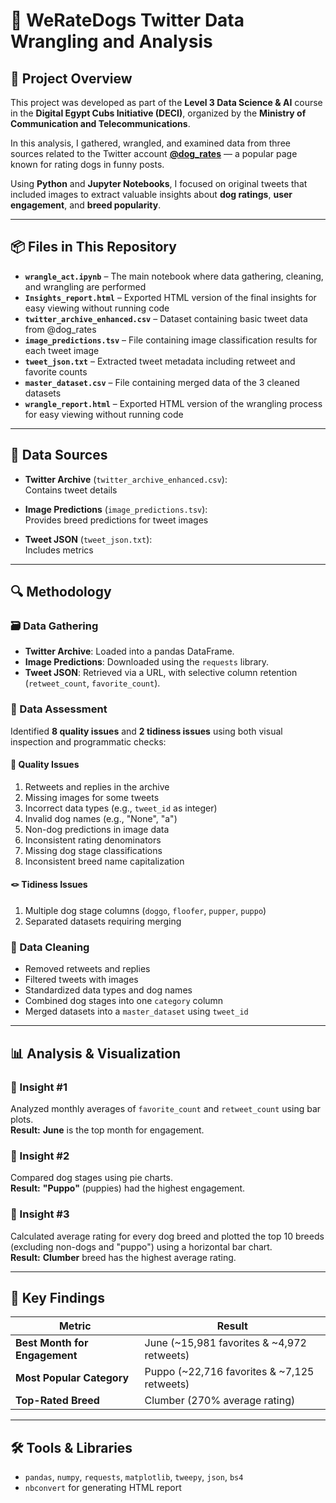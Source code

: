 
# 🐶 WeRateDogs Twitter Data Wrangling and Analysis

## 📌 Project Overview

This project was developed as part of the **Level 3 Data Science & AI** course in the **Digital Egypt Cubs Initiative (DECI)**, organized by the **Ministry of Communication and Telecommunications**.

In this analysis, I gathered, wrangled, and examined data from three sources related to the Twitter account [**@dog_rates**](https://twitter.com/dog_rates) — a popular page known for rating dogs in funny posts.

Using **Python** and **Jupyter Notebooks**, I focused on original tweets that included images to extract valuable insights about **dog ratings**, **user engagement**, and **breed popularity**.

---

## 📦 Files in This Repository

- **`wrangle_act.ipynb`** – The main notebook where data gathering, cleaning, and wrangling are performed  
- **`Insights_report.html`** – Exported HTML version of the final insights for easy viewing without running code  
- **`twitter_archive_enhanced.csv`** – Dataset containing basic tweet data from @dog_rates  
- **`image_predictions.tsv`** – File containing image classification results for each tweet image  
- **`tweet_json.txt`** – Extracted tweet metadata including retweet and favorite counts
- **`master_dataset.csv`** – File containing merged data of the 3 cleaned datasets
- **`wrangle_report.html`** – Exported HTML version of the wrangling process for easy viewing without running code
  
---

## 📂 Data Sources

- **Twitter Archive** (`twitter_archive_enhanced.csv`):  
  Contains tweet details

- **Image Predictions** (`image_predictions.tsv`):  
  Provides breed predictions for tweet images

- **Tweet JSON** (`tweet_json.txt`):  
  Includes metrics
  
---

## 🔍 Methodology

### 🗃️ Data Gathering
- **Twitter Archive**: Loaded into a pandas DataFrame.
- **Image Predictions**: Downloaded using the `requests` library.
- **Tweet JSON**: Retrieved via a URL, with selective column retention (`retweet_count`, `favorite_count`).

### 🧪 Data Assessment
Identified **8 quality issues** and **2 tidiness issues** using both visual inspection and programmatic checks:

#### 🧹 Quality Issues
1. Retweets and replies in the archive  
2. Missing images for some tweets  
3. Incorrect data types (e.g., `tweet_id` as integer)  
4. Invalid dog names (e.g., "None", "a")  
5. Non-dog predictions in image data  
6. Inconsistent rating denominators  
7. Missing dog stage classifications  
8. Inconsistent breed name capitalization  

#### 🪢 Tidiness Issues
1. Multiple dog stage columns (`doggo`, `floofer`, `pupper`, `puppo`)  
2. Separated datasets requiring merging  

### 🧼 Data Cleaning
- Removed retweets and replies  
- Filtered tweets with images  
- Standardized data types and dog names  
- Combined dog stages into one `category` column  
- Merged datasets into a `master_dataset` using `tweet_id`  

---

## 📊 Analysis & Visualization

### 🐾 Insight #1
Analyzed monthly averages of `favorite_count` and `retweet_count` using bar plots.  
**Result:** **June** is the top month for engagement.

### 🐾 Insight #2
Compared dog stages using pie charts.  
**Result:** **"Puppo"** (puppies) had the highest engagement.

### 🐾 Insight #3
Calculated average rating for every dog breed and plotted the top 10 breeds (excluding non-dogs and "puppo") using a horizontal bar chart.  
**Result:** **Clumber** breed has the highest average rating.

---

## 🔑 Key Findings

| Metric                     | Result                             |
|---------------------------|-------------------------------------|
| **Best Month for Engagement** | June (~15,981 favorites & ~4,972 retweets) |
| **Most Popular Category**     | Puppo (~22,716 favorites & ~7,125 retweets) |
| **Top-Rated Breed**          | Clumber (270% average rating)     |

---
## 🛠️ Tools & Libraries
- `pandas`, `numpy`, `requests`, `matplotlib`, `tweepy`, `json`, `bs4`
- `nbconvert` for generating HTML report



